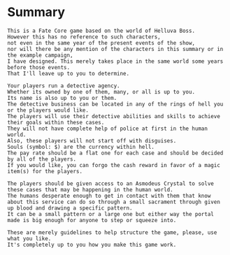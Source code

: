 # Summary

    This is a Fate Core game based on the world of Helluva Boss.
    However this has no reference to such characters,
    not even in the same year of the present events of the show,
    nor will there be any mention of the characters in this summary or in the example campaign,
    I have designed. This merely takes place in the same world some years before those events.
    That I'll leave up to you to determine.
 
    Your players run a detective agency.
    Whether its owned by one of them, many, or all is up to you.
    Its name is also up to you or them.
    The detective business can be located in any of the rings of hell you or the players would like.
    The players will use their detective abilities and skills to achieve their goals within these cases.
    They will not have complete help of police at first in the human world.
    Also, these players will not start off with disguises.
    Souls (symbol: $) are the currency within hell.
    The pay rate should be a flat one for each case and should be decided by all of the players.
    If you would like, you can forgo the cash reward in favor of a magic item(s) for the players.

    The players should be given access to an Asmodeus Crystal to solve these cases that may be happening in the human world.
    The humans desperate enough to get in contact with them that know about this service can do so through a small sacrament through given up blood and drawing a specific pattern.
    It can be a small pattern or a large one but either way the portal made is big enough for anyone to step or squeeze into.

    These are merely guidelines to help structure the game, please, use what you like.
    It's completely up to you how you make this game work.
